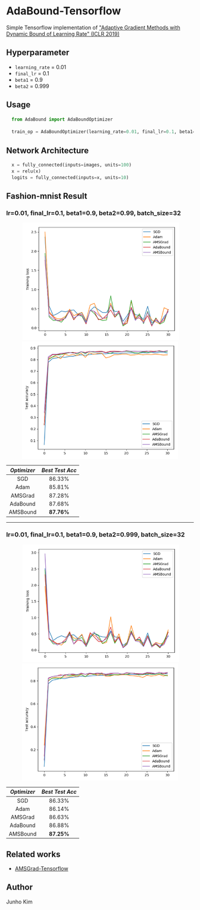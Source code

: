 # AdaBound-Tensorflow
Simple Tensorflow implementation of ["Adaptive Gradient Methods with Dynamic Bound of Learning Rate" (ICLR 2019)](https://openreview.net/forum?id=Bkg3g2R9FX)

## Hyperparameter
* `learning_rate` = 0.01
* `final_lr` = 0.1
* `beta1` = 0.9
* `beta2` = 0.999

## Usage
```python
  from AdaBound import AdaBoundOptimizer
  
  train_op = AdaBoundOptimizer(learning_rate=0.01, final_lr=0.1, beta1=0.9, beta2=0.999, amsgrad=False).minimize(loss)
```

## Network Architecture
```python
  x = fully_connected(inputs=images, units=100)
  x = relu(x)
  logits = fully_connected(inputs=x, units=10)
```

## Fashion-mnist Result

### lr=0.01, final_lr=0.1, beta1=0.9, beta2=0.99, batch_size=32

<div align="center">
   <img src="/assets/99_loss.png" width="420">
  <img src="/assets/99_acc.png"  width="420">
</div>

*Optimizer* | *Best Test Acc* | 
:---: | :---: | 
SGD | 86.33% |
Adam | 85.81% |
AMSGrad | 87.28% |
AdaBound | 87.68% |
AMSBound | **87.76%** |

---

### lr=0.01, final_lr=0.1, beta1=0.9, beta2=0.999, batch_size=32

<div align="center">
   <img src="/assets/999_loss.png" width="420">
  <img src="/assets/999_acc.png"  width="420">
</div>

*Optimizer* | *Best Test Acc* | 
:---: | :---: | 
SGD | 86.33% |
Adam | 86.14% |
AMSGrad | 86.63% |
AdaBound | 86.88% |
AMSBound | **87.25%** |

## Related works
* [AMSGrad-Tensorflow](https://github.com/taki0112/AMSGrad-Tensorflow)

## Author
Junho Kim
